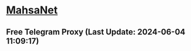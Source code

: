 
# [MahsaNet](https://t.me/mahsa_net)
## Free Telegram Proxy (Last Update: 2024-06-04 11:09:17)

    